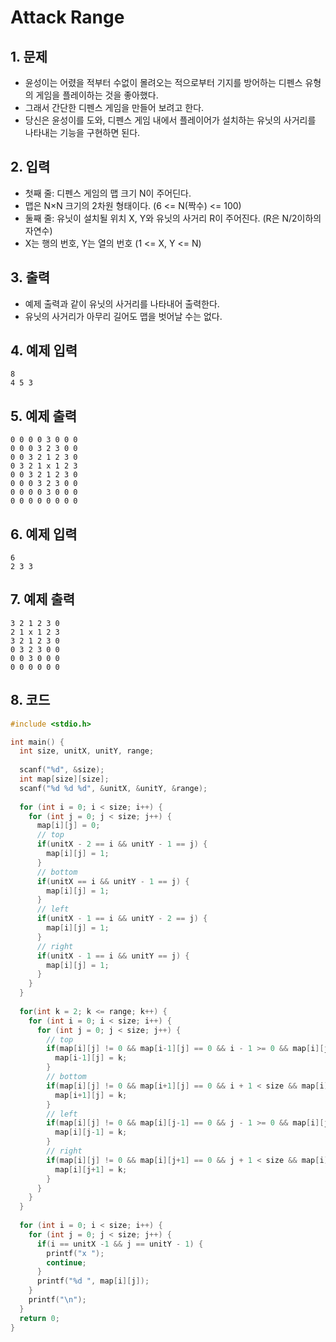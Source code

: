# Attack Range

## 1. 문제
- 윤성이는 어렸을 적부터 수없이 몰려오는 적으로부터 기지를 방어하는 디펜스 유형의 게임을 플레이하는 것을 좋아했다.
- 그래서 간단한 디펜스 게임을 만들어 보려고 한다.
- 당신은 윤성이를 도와, 디펜스 게임 내에서 플레이어가 설치하는 유닛의 사거리를 나타내는 기능을 구현하면 된다.  

## 2. 입력
- 첫째 줄: 디펜스 게임의 맵 크기 N이 주어딘다.
- 맵은 N×N 크기의 2차원 형태이다. (6 <= N(짝수) <= 100)
- 둘째 줄: 유닛이 설치될 위치 X, Y와 유닛의 사거리 R이 주어진다. (R은 N/2이하의 자연수)
- X는 행의 번호, Y는 열의 번호 (1 <= X, Y <= N)

## 3. 출력
- 예제 출력과 같이 유닛의 사거리를 나타내어 출력한다.
- 유닛의 사거리가 아무리 길어도 맵을 벗어날 수는 없다.

## 4. 예제 입력
```
8
4 5 3
```

## 5. 예제 출력
```
0 0 0 0 3 0 0 0
0 0 0 3 2 3 0 0
0 0 3 2 1 2 3 0
0 3 2 1 x 1 2 3
0 0 3 2 1 2 3 0
0 0 0 3 2 3 0 0
0 0 0 0 3 0 0 0
0 0 0 0 0 0 0 0
```

## 6. 예제 입력

```
6
2 3 3
```

## 7. 예제 출력

```
3 2 1 2 3 0
2 1 x 1 2 3
3 2 1 2 3 0
0 3 2 3 0 0
0 0 3 0 0 0
0 0 0 0 0 0
```

## 8. 코드

```c++
#include <stdio.h>

int main() {
  int size, unitX, unitY, range;
  
  scanf("%d", &size);
  int map[size][size];
  scanf("%d %d %d", &unitX, &unitY, &range);
  
  for (int i = 0; i < size; i++) {
    for (int j = 0; j < size; j++) {
      map[i][j] = 0;
      // top
      if(unitX - 2 == i && unitY - 1 == j) {
        map[i][j] = 1;
      }
      // bottom
      if(unitX == i && unitY - 1 == j) {
        map[i][j] = 1;
      }
      // left
      if(unitX - 1 == i && unitY - 2 == j) {
        map[i][j] = 1;
      }
      // right
      if(unitX - 1 == i && unitY == j) {
        map[i][j] = 1;
      }
    }
  }
  
  for(int k = 2; k <= range; k++) {
    for (int i = 0; i < size; i++) {
      for (int j = 0; j < size; j++) {
        // top
        if(map[i][j] != 0 && map[i-1][j] == 0 && i - 1 >= 0 && map[i][j] != k) {
          map[i-1][j] = k;
        }
        // bottom
        if(map[i][j] != 0 && map[i+1][j] == 0 && i + 1 < size && map[i][j] != k) {
          map[i+1][j] = k;
        }
        // left
        if(map[i][j] != 0 && map[i][j-1] == 0 && j - 1 >= 0 && map[i][j] != k) {
          map[i][j-1] = k;
        }
        // right
        if(map[i][j] != 0 && map[i][j+1] == 0 && j + 1 < size && map[i][j] != k) {
          map[i][j+1] = k;
        }
      }
    }
  }
  
  for (int i = 0; i < size; i++) {
    for (int j = 0; j < size; j++) {
      if(i == unitX -1 && j == unitY - 1) {
        printf("x ");
        continue;
      }
      printf("%d ", map[i][j]);
    }
    printf("\n");
  }
  return 0;
}
```
